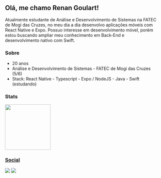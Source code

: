 ## Olá, me chamo Renan Goulart!

Atualmente estudante de Análise e Desenvolvimento de Sistemas na FATEC de Mogi das Cruzes, no meu dia a dia desenvolvo aplicações móveis com React Native e Expo. Possuo interesse em desenvolvimento móvel, porém estou buscando ampliar meu conhecimento em Back-End e desenvolvimento nativo com Swift.

### Sobre

* 20 anos
* Análise e Desenvolvimento de Sistemas - FATEC de Mogi das Cruzes (5/6)
* Stack: React Native - Typescript - Expo / NodeJS - Java - Swift (estudando)


### Stats

<div align="left">
  <a href="https://github.com/RenanGoulart">
  <img height="150em" src="https://github-readme-stats.vercel.app/api/top-langs/?username=RenanGoulart&layout=compact&langs_count=7&theme=github_dark"/>
</div>

### Social
  
<div>
  <a href="https://github.com/RenanGoulart">
    <a href="https://www.linkedin.com/in/renan-goulart-b584b11a9/"><img src="https://img.shields.io/badge/LinkedIn-0077B5?style=for-the-badge&logo=linkedin&logoColor=white"/></a>
  <a href="mailto:renan.goulart4@gmail.com"><img src="https://img.shields.io/badge/Gmail-D14836?style=for-the-badge&logo=gmail&logoColor=white"/></a>
</div>

